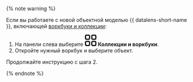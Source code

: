 {% note warning %}

Если вы работаете с новой объектной моделью {{ datalens-short-name }}, включающей [воркбуки и коллекции](../../../datalens/workbooks-collections/index.md):

1. На панели слева выберите ![collections](../../../_assets/datalens/collections.svg) **Коллекции и воркбуки**.
1. Откройте нужный воркбук и выберите объект.

Продолжайте инструкцию с шага 2.

{% endnote %}
